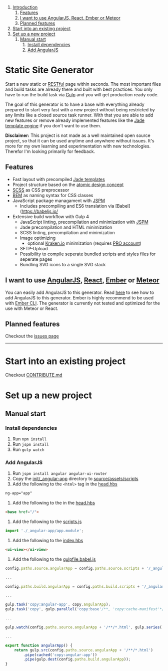 1. [Introduction](#static-site-generator)
    1. [Features](#features)
    1. [I want to use AngularJS, React, Ember or Meteor](#i-want-to-use-angularjs-react-ember-or-meteor)
    1. [Planned features](#planned-features)
1. [Start into an existing project](#start-into-an-existing-project)
1. [Set up a new project](#set-up-a-new-project)
    1. [Manual start](#manual-start)
        1. [Install dependencies](#install-dependencies)
        1. [Add AngularJS](#add-angularjs)

Static Site Generator
===
Start a new static or [RESTful](http://en.wikipedia.org/wiki/Representational_state_transfer) page within seconds. The most important files and build tasks are already there and built with best practices. You only have to run the build task via [Gulp](http://gulpjs.com/) and you will get production ready code.

The goal of this generator is to have a base with everything already prepared to start very fast with a new project without being restricted by any limits like a closed source task runner. With that you are able to add new features or remove already implemented features like the [Jade template engine](http://jade-lang.com/) if you don't want to use them.

**Disclaimer:** This project is not made as a well maintained open source project, so that it can be used anytime and anywhere without issues. It's more for my own learning and experimentation with new technologies. Therefor I'm looking primarily for feedback.

Features
---
* Fast layout with precompiled [Jade templates](http://jade-lang.com/)
* Project structure based on the [atomic design concept](http://patternlab.io/about.html)
* [SCSS](http://sass-lang.com/) as CSS preprocessor
* [BEM](http://csswizardry.com/2013/01/mindbemding-getting-your-head-round-bem-syntax/) as naming syntax for CSS classes
* JavaScript package managament with [JSPM](http://jspm.io/)
    + Includes precompiling and ES6 translation via [Babel](https://babeljs.io/
* Extensive build workflow with Gulp 4
    + JavaScript linting, precompilation and minimization with [JSPM](http://jspm.io/)
    + Jade precompilation and HTML minimization
    + SCSS linting, precompilation and minimization
    + Image optimizing
        - optional [Kraken.io](https://kraken.io/) minimization (requires [PRO account](https://kraken.io/pro))
    + SFTP-Upload
    + Possibility to compile seperate bundled scripts and styles files for seperate pages
    + Bundling SVG icons to a single SVG stack

I want to use [AngularJS](https://angularjs.org/), [React](https://facebook.github.io/react/), [Ember](http://emberjs.com/) or [Meteor](https://www.meteor.com/)
---
You can easily add AngularJS to this generator. Read [here](#add-angularjs) to see how to add AngularJS to this generator. Ember is highly recommend to be used with [Ember CLI](http://www.ember-cli.com/). The generator is currently not tested and optimized for the use with Meteor or React.

Planned features
---
Checkout the [issues page](https://github.com/simonknittel/static-site-generator/labels/enhancement)

---

Start into an existing project
===

Checkout [CONTRIBUTE.md](./CONTRIBUTE.md)

Set up a new project
===

Manual start
---

### Install dependencies
1. Run `npm install`
1. Run `jspm install`
1. Run `gulp watch`

### Add AngularJS

1. Run `jspm install angular angular-ui-router`
1. Copy the [init/_angular-app](./init/_angular-app) directory to [source/assets/scripts](./source/assets/scripts)
1. Add the following to the `<html>` tag in the [head.hbs](./source/_partials/head.hbs#L4)

```html
ng-app="app"
```

1. Add the following to the [<head>](./source/_partials/head.hbs#L15) in the [head.hbs](./source/_partials/head.hbs)

```html
<base href="/">
```

1. Add the following to the [scripts.js](./source/assets/scripts/scripts.js)

```javascript
import './_angular-app/app.module';
```

1. Add the following to the [index.hbs](./source/index.hbs#L5)

```html
<ui-view></ui-view>
```

1. Add the following to the [gulpfile.babel.js](./gulpfile.babel.js)

```javascript
config.paths.source.angularApp = config.paths.source.scripts + '/_angular-app';

...

config.paths.build.angularApp = config.paths.build.scripts + '/_angular-app';

...

gulp.task('copy:angular-app', copy.angularApp);
gulp.task('copy', gulp.parallel('copy:base'/**, 'copy:cache-manifest'*/, 'copy:libraries', 'copy:angular-app'));

...

gulp.watch(config.paths.source.angularApp + '/**/*.html', gulp.series('copy:angular-app', browserSync.reload));

...

export function angularApp() {
    return gulp.src(config.paths.source.angularApp + '/**/*.html')
        .pipe(cached('copy:angular-app'))
        .pipe(gulp.dest(config.paths.build.angularApp));
}
```

